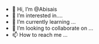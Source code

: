 - 👋 Hi, I’m @Abisais
- 👀 I’m interested in....
- 🌱 I’m currently learning ...
- 💞️ I’m looking to collaborate on ...
- 📫 How to reach me ...

<!---
Abisais/Abisais is a ✨ special ✨ repository because its `README.md` (this file) appears on your GitHub profile.
You can click the Preview link to take a look at your changes.
--->
